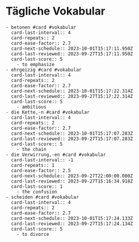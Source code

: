 # Tägliche Vokabular
	- betonen #card #vokabular
	  card-last-interval:: 4
	  card-repeats:: 2
	  card-ease-factor:: 2.7
	  card-next-schedule:: 2023-10-01T15:17:11.950Z
	  card-last-reviewed:: 2023-09-27T15:17:11.950Z
	  card-last-score:: 5
		- to emphasize
	- ehrgeizig #card #vokabular
	  card-last-interval:: 4
	  card-repeats:: 2
	  card-ease-factor:: 2.7
	  card-next-schedule:: 2023-10-01T15:17:22.314Z
	  card-last-reviewed:: 2023-09-27T15:17:22.314Z
	  card-last-score:: 5
		- ambitious
	- die Kette,-n #card #vokabular
	  card-last-interval:: 4
	  card-repeats:: 2
	  card-ease-factor:: 2.7
	  card-next-schedule:: 2023-10-01T15:17:07.283Z
	  card-last-reviewed:: 2023-09-27T15:17:07.283Z
	  card-last-score:: 5
		- the chain
	- die Verwirrung,-en #card #vokabular
	  card-last-interval:: -1
	  card-repeats:: 1
	  card-ease-factor:: 2.5
	  card-next-schedule:: 2023-09-27T22:00:00.000Z
	  card-last-reviewed:: 2023-09-27T15:16:34.918Z
	  card-last-score:: 1
		- the confusion
	- scheiden #card #vokabular
	  card-last-interval:: 4
	  card-repeats:: 2
	  card-ease-factor:: 2.7
	  card-next-schedule:: 2023-10-01T15:17:24.133Z
	  card-last-reviewed:: 2023-09-27T15:17:24.134Z
	  card-last-score:: 5
		- to divorce